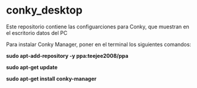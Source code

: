 # conky_desktop

Este repositorio contiene las configuarciones para Conky, que muestran en el escritorio datos del PC

Para instalar Conky Manager, poner en el terminal los siguientes comandos:

**sudo apt-add-repository -y ppa:teejee2008/ppa**

**sudo apt-get update**

**sudo apt-get install conky-manager**

